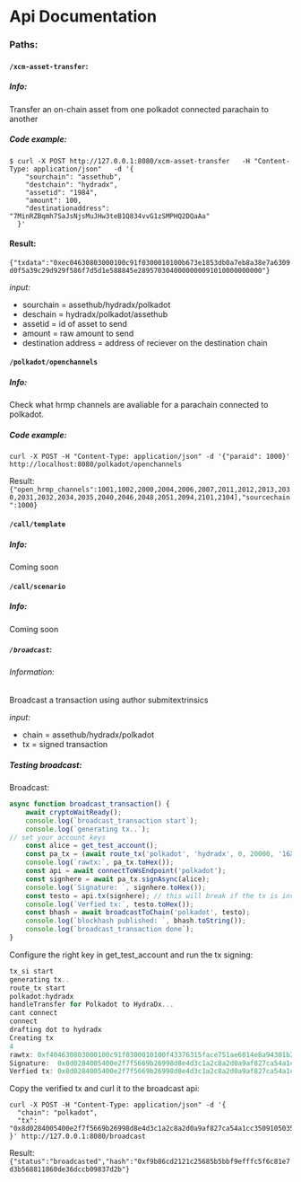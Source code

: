 # Api Documentation




### Paths:  

#### `/xcm-asset-transfer`:  

##### Info:  
Transfer an on-chain asset from one polkadot connected parachain to another


##### Code example:   
```shell
$ curl -X POST http://127.0.0.1:8080/xcm-asset-transfer   -H "Content-Type: application/json"   -d '{
    "sourchain": "assethub",
    "destchain": "hydradx",
    "assetid": "1984",
    "amount": 100,
    "destinationaddress": "7MinRZBqmh7SaJsNjsMuJHw3teB1Q834vvG1zSMPHQ2DQaAa"
  }'
```  
#### Result:  
`{"txdata":"0xec04630803000100c91f0300010100b673e1853db0a7eb8a38e7a6309d0f5a39c29d929f586f7d5d1e588845e2895703040000000091010000000000"}
`

*input:*   
- sourchain = assethub/hydradx/polkadot    
- deschain = hydradx/polkadot/assethub   
- assetid = id of asset to send   
- amount = raw amount to send   
- destination address = address of reciever on the destination chain  



#### `/polkadot/openchannels`  

##### Info:  
Check what hrmp channels are avaliable for a parachain connected to polkadot.  



##### Code example:   
```shell
curl -X POST -H "Content-Type: application/json" -d '{"paraid": 1000}' http://localhost:8080/polkadot/openchannels              
```

Result: 
`{"open_hrmp_channels":1001,1002,2000,2004,2006,2007,2011,2012,2013,2030,2031,2032,2034,2035,2040,2046,2048,2051,2094,2101,2104],"sourcechain":1000}`


#### `/call/template`  

##### Info:  
Coming soon


#### `/call/scenario`  

##### Info:  
Coming soon



##### `/broadcast`:

###### Information:  
Broadcast a transaction using author submitextrinsics 

*input:*   
- chain = assethub/hydradx/polkadot    
- tx = signed transaction   

##### Testing broadcast:
Broadcast:

```typescript
async function broadcast_transaction() {
    await cryptoWaitReady();
    console.log(`broadcast_transaction start`);
    console.log(`generating tx..`);
// set your account keys
    const alice = get_test_account();
    const pa_tx = (await route_tx('polkadot', 'hydradx', 0, 20000, '16XByL4WpQ4mXzT2D8Fb3vmTLWfHu7QYh5wXX34GvahwPotJ'));
    console.log(`rawtx:`, pa_tx.toHex());
    const api = await connectToWsEndpoint('polkadot');
    const signhere = await pa_tx.signAsync(alice);
    console.log(`Signature: `, signhere.toHex());
    const testo = api.tx(signhere); // this will break if the tx is invalid
    console.log(`Verfied tx:`, testo.toHex());
    const bhash = await broadcastToChain('polkadot', testo);
    console.log(`blockhash published: `, bhash.toString());
    console.log(`broadcast_transaction done`);
}
```

Configure the right key in get_test_account and run the tx signing:
```ts
tx_si start
generating tx..
route_tx start
polkadot:hydradx
handleTransfer for Polkadot to HydraDx...
cant connect
connect
drafting dot to hydradx
Creating tx
4
rawtx: 0xf404630803000100c91f0300010100f43376315face751ae6014e8a94301b2c27c0bc4a234e9997ed2c856d13d3d2f030400000000823801000000000000
Signature:  0x8d0284005400e2f7f5669b26998d8e4d3c1a2c8a2d0a9af827ca54a1cc3509105035c32e01286f7090ae34a1e3b8827ef9c035ede86a2b3e5c16bb6df072541327c7797d07e5934e245ae7c9ce199b2212fe559ff2df0a9ad1d66421aa3828223d8b2e9c8b45020400630803000100c91f0300010100f43376315face751ae6014e8a94301b2c27c0bc4a234e9997ed2c856d13d3d2f030400000000823801000000000000
Verfied tx: 0x8d0284005400e2f7f5669b26998d8e4d3c1a2c8a2d0a9af827ca54a1cc3509105035c32e01286f7090ae34a1e3b8827ef9c035ede86a2b3e5c16bb6df072541327c7797d07e5934e245ae7c9ce199b2212fe559ff2df0a9ad1d66421aa3828223d8b2e9c8b45020400630803000100c91f0300010100f43376315face751ae6014e8a94301b2c27c0bc4a234e9997ed2c856d13d3d2f030400000000823801000000000000
```

Copy the verified tx and curl it to the broadcast api:

```shell
curl -X POST -H "Content-Type: application/json" -d '{
  "chain": "polkadot",
  "tx": "0x8d0284005400e2f7f5669b26998d8e4d3c1a2c8a2d0a9af827ca54a1cc3509105035c32e01286f7090ae34a1e3b8827ef9c035ede86a2b3e5c16bb6df072541327c7797d07e5934e245ae7c9ce199b2212fe559ff2df0a9ad1d66421aa3828223d8b2e9c8b45020400630803000100c91f0300010100f43376315face751ae6014e8a94301b2c27c0bc4a234e9997ed2c856d13d3d2f030400000000823801000000000000"
}' http://127.0.0.1:8080/broadcast
```

Result:  
`{"status":"broadcasted","hash":"0xf9b86cd2121c25685b5bbf9efffc5f6c81e7d3b568811860de36dccb09837d2b"}`

